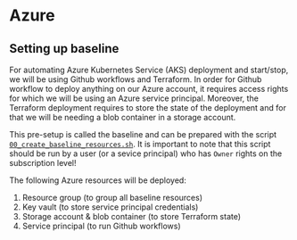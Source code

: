 # Azure

## Setting up baseline

For automating Azure Kubernetes Service (AKS) deployment and start/stop, we will be using Github workflows and Terraform. In order for Github workflow to deploy anything on our Azure account, it requires access rights for which we will be using an Azure service principal. Moreover, the Terraform deployment requires to store the state of the deployment and for that we will be needing a blob container in a storage account.

This pre-setup is called the baseline and can be prepared with the script [`00_create_baseline_resources.sh`](/infra/cluster/azure/scripts/00_create_baseline_resources.sh). It is important to note that this script should be run by a user (or a sevice principal) who has `Owner` rights on the subscription level!

The following Azure resources will be deployed:

1. Resource group (to group all baseline resources)
2. Key vault (to store service principal credentials)
3. Storage account & blob container (to store Terraform state)
4. Service principal (to run Github workflows)
